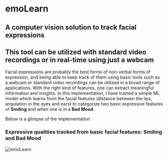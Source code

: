 # emoLearn
## A computer vision solution to track facial expressions
## This tool can be utilized with standard video recordings or in real-time using just a webcam


Facial expressions are probably the best forms of non-verbal forms of expression, and being able to keep track of them using basic tools such as a webcam or standard video recordings can be utilized in a broad range of applications. With the right kind of features, one can extract meaningful information and insights.
In this implementation, I have trained a simple ML model which learns from the facial features (distance between the lips, angulation in the eyes and ears) to categorize two basic expressive features of **Smiling** and when one is in a **Bad Mood**

Below is a glimpse of the implementation 

### Expressive qualities tracked from basic facial features: Smiling and Bad Mood
![emoLearn](/results/badMood-to-Smile.gif)
